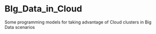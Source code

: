 # BIg_Data_in_Cloud
Some programming models for taking advantage of Cloud clusters in Big Data scenarios
